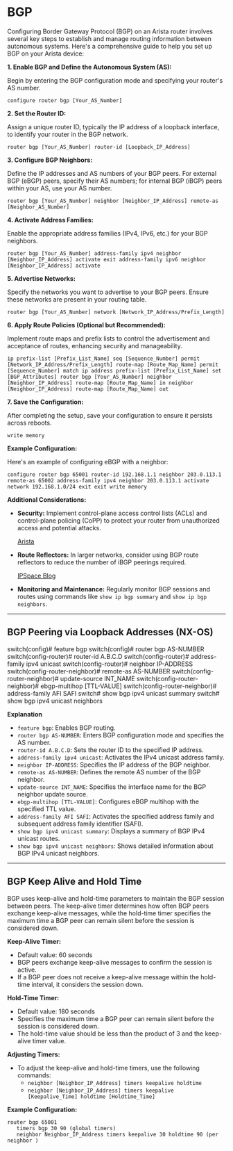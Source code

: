 # BGP

Configuring Border Gateway Protocol (BGP) on an Arista router involves several key steps to establish and manage routing information between autonomous systems. Here's a comprehensive guide to help you set up BGP on your Arista device:

**1\. Enable BGP and Define the Autonomous System (AS):**

Begin by entering the BGP configuration mode and specifying your router's AS number.

`configure
router bgp [Your_AS_Number]`

**2\. Set the Router ID:**

Assign a unique router ID, typically the IP address of a loopback interface, to identify your router in the BGP network.

`router bgp [Your_AS_Number]
   router-id [Loopback_IP_Address]`

**3\. Configure BGP Neighbors:**

Define the IP addresses and AS numbers of your BGP peers. For external BGP (eBGP) peers, specify their AS numbers; for internal BGP (iBGP) peers within your AS, use your AS number.

`router bgp [Your_AS_Number]
   neighbor [Neighbor_IP_Address] remote-as [Neighbor_AS_Number]`

**4\. Activate Address Families:**

Enable the appropriate address families (IPv4, IPv6, etc.) for your BGP neighbors.

`router bgp [Your_AS_Number]
   address-family ipv4
      neighbor [Neighbor_IP_Address] activate
   exit
   address-family ipv6
      neighbor [Neighbor_IP_Address] activate`

**5\. Advertise Networks:**

Specify the networks you want to advertise to your BGP peers. Ensure these networks are present in your routing table.

`router bgp [Your_AS_Number]
   network [Network_IP_Address/Prefix_Length]`

**6\. Apply Route Policies (Optional but Recommended):**

Implement route maps and prefix lists to control the advertisement and acceptance of routes, enhancing security and manageability.

`ip prefix-list [Prefix_List_Name] seq [Sequence_Number] permit [Network_IP_Address/Prefix_Length]
route-map [Route_Map_Name] permit [Sequence_Number]
   match ip address prefix-list [Prefix_List_Name]
   set [BGP_Attributes]
router bgp [Your_AS_Number]
   neighbor [Neighbor_IP_Address] route-map [Route_Map_Name] in
   neighbor [Neighbor_IP_Address] route-map [Route_Map_Name] out`

**7\. Save the Configuration:**

After completing the setup, save your configuration to ensure it persists across reboots.

`write memory`

**Example Configuration:**

Here's an example of configuring eBGP with a neighbor:

`configure
router bgp 65001
   router-id 192.168.1.1
   neighbor 203.0.113.1 remote-as 65002
   address-family ipv4
      neighbor 203.0.113.1 activate
      network 192.168.1.0/24
   exit
exit
write memory`

**Additional Considerations:**

- **Security:** Implement control-plane access control lists (ACLs) and control-plane policing (CoPP) to protect your router from unauthorized access and potential attacks.

  [Arista](https://arista.my.site.com/AristaCommunity/s/article/bgp-peering-configuration-best-practices-security-and-manageability)

- **Route Reflectors:** In larger networks, consider using BGP route reflectors to reduce the number of iBGP peerings required.

  [IPSpace Blog](https://blog.ipspace.net/2022/10/arista-route-reflector-woes/)

- **Monitoring and Maintenance:** Regularly monitor BGP sessions and routes using commands like `show ip bgp summary` and `show ip bgp neighbors`.

---

## BGP Peering via Loopback Addresses (NX-OS)

switch(config)# feature bgp
switch(config)# router bgp AS-NUMBER
switch(config-router)# router-id A.B.C.D
switch(config-router)# address-family ipv4 unicast
switch(config-router)# neighbor IP-ADDRESS
switch(config-router-neighbor)# remote-as AS-NUMBER
switch(config-router-neighbor)# update-source INT_NAME
switch(config-router-neighbor)# ebgp-multihop [TTL-VALUE]
switch(config-router-neighbor)# address-family AFI SAFI
switch# show bgp ipv4 unicast summary
switch# show bgp ipv4 unicast neighbors

**Explanation**

- `feature bgp`: Enables BGP routing.
- `router bgp AS-NUMBER`: Enters BGP configuration mode and specifies the AS number.
- `router-id A.B.C.D`: Sets the router ID to the specified IP address.
- `address-family ipv4 unicast`: Activates the IPv4 unicast address family.
- `neighbor IP-ADDRESS`: Specifies the IP address of the BGP neighbor.
- `remote-as AS-NUMBER`: Defines the remote AS number of the BGP neighbor.
- `update-source INT_NAME`: Specifies the interface name for the BGP neighbor update source.
- `ebgp-multihop [TTL-VALUE]`: Configures eBGP multihop with the specified TTL value.
- `address-family AFI SAFI`: Activates the specified address family and subsequent address family identifier (SAFI).
- `show bgp ipv4 unicast summary`: Displays a summary of BGP IPv4 unicast routes.
- `show bgp ipv4 unicast neighbors`: Shows detailed information about BGP IPv4 unicast neighbors.

---

## BGP Keep Alive and Hold Time

BGP uses keep-alive and hold-time parameters to maintain the BGP session between peers.
The keep-alive timer determines how often BGP peers exchange keep-alive messages, while the hold-time timer specifies
the maximum time a BGP peer can remain silent before the session is considered down.

**Keep-Alive Timer:**

- Default value: 60 seconds
- BGP peers exchange keep-alive messages to confirm the session is active.
- If a BGP peer does not receive a keep-alive message within the hold-time interval, it considers the session down.

**Hold-Time Timer:**

- Default value: 180 seconds
- Specifies the maximum time a BGP peer can remain silent before the session is considered down.
- The hold-time value should be less than the product of 3 and the keep-alive timer value.

**Adjusting Timers:**

- To adjust the keep-alive and hold-time timers, use the following commands:
  - `neighbor [Neighbor_IP_Address] timers keepalive holdtime`
  - `neighbor [Neighbor_IP_Address] timers keepalive [Keepalive_Time] holdtime [Holdtime_Time]`

**Example Configuration:**

```
router bgp 65001
   timers bgp 30 90 (global timers)
   neighbor Neighbor_IP_Address timers keepalive 30 holdtime 90 (per neighbor )
```
